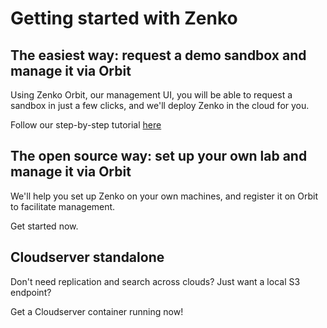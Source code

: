 # Getting started with Zenko

## The easiest way: request a demo sandbox and manage it via Orbit

Using Zenko Orbit, our management UI, you will be able to request a sandbox in
just a few clicks, and we'll deploy Zenko in the cloud for you.

Follow our step-by-step tutorial [here](./tutorial_sandbox/step_0.md)

## The open source way: set up your own lab and manage it via Orbit

We'll help you set up Zenko on your own machines, and register it on Orbit to
facilitate management.

Get started now.

## Cloudserver standalone

Don't need replication and search across clouds? Just want a local S3 endpoint?

Get a Cloudserver container running now!
